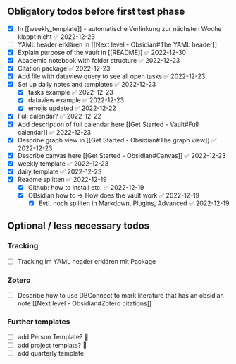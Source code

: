 ## Obligatory todos before first test phase

- [x] In [[weekly_template]] - automatische Verlinkung zur nächsten Woche klappt nicht ✅ 2022-12-23
- [ ] YAML header erklären in [[Next level - Obsidian#The YAML header]]
- [x] Explain purpose of the vault in [[README]] ✅ 2022-12-30
- [x] Academic notebook with folder structure ✅ 2022-12-23
- [x] Citation package ✅ 2022-12-23
- [x] Add file with dataview query to see all open tasks ✅ 2022-12-23
- [x] Set up daily notes and templates ✅ 2022-12-23
	- [x] tasks example ✅ 2022-12-23
	- [x] dataview example ✅ 2022-12-23
	- [x] emojis updated ✅ 2022-12-22
- [x] Full calendar? ✅ 2022-12-22
- [x] Add description of full calendar here [[Get Started - Vault#Full calendar]] ✅ 2022-12-23
- [x] Describe graph view in [[Get Started - Obsidian#The graph view]] ✅ 2022-12-23
- [x] Describe canvas here [[Get Started - Obsidian#Canvas]] ✅ 2022-12-23
- [x] weekly template ✅ 2022-12-23
- [x] daily template ✅ 2022-12-23
- [x] Readme splitten ✅ 2022-12-19
	- [x] Github: how to install etc. ✅ 2022-12-19
	- [x] OBsidian how to -> How does the vault work ✅ 2022-12-19
		- [x] Evtl. noch spliiten in Markdown, Plugins, Advanced ✅ 2022-12-19

## Optional / less necessary todos

### Tracking
- [ ] Tracking im YAML header erklären mit Package
### Zotero
- [ ] Describe how to use DBConnect to mark literature that has an obsidian note [[Next level - Obsidian#Zotero citations]]
### Further templates
- [ ] add Person Template? 🔽
- [ ] add project template? 🔽
- [ ] add quarterly template
